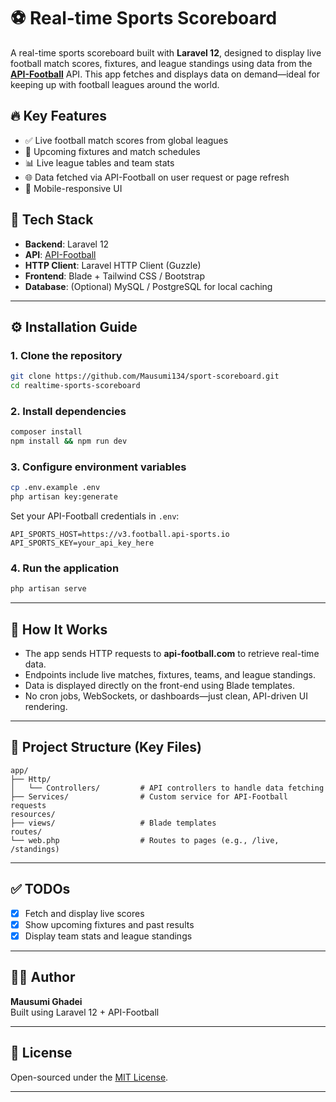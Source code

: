 # ⚽ Real-time Sports Scoreboard

A real-time sports scoreboard built with **Laravel 12**, designed to display live football match scores, fixtures, and league standings using data from the **[API-Football](https://www.api-football.com/)** API. This app fetches and displays data on demand—ideal for keeping up with football leagues around the world.

## 🔥 Key Features

- ✅ Live football match scores from global leagues
- 📅 Upcoming fixtures and match schedules
- 📊 Live league tables and team stats
- 🌐 Data fetched via API-Football on user request or page refresh
- 📱 Mobile-responsive UI

## 🧰 Tech Stack

- **Backend**: Laravel 12
- **API**: [API-Football](https://www.api-football.com/)
- **HTTP Client**: Laravel HTTP Client (Guzzle)
- **Frontend**: Blade + Tailwind CSS / Bootstrap
- **Database**: (Optional) MySQL / PostgreSQL for local caching

---

## ⚙️ Installation Guide

### 1. Clone the repository

```bash
git clone https://github.com/Mausumi134/sport-scoreboard.git
cd realtime-sports-scoreboard
```

### 2. Install dependencies

```bash
composer install
npm install && npm run dev
```

### 3. Configure environment variables

```bash
cp .env.example .env
php artisan key:generate
```

Set your API-Football credentials in `.env`:

```env
API_SPORTS_HOST=https://v3.football.api-sports.io
API_SPORTS_KEY=your_api_key_here
```

### 4. Run the application

```bash
php artisan serve
```

---

## 🧠 How It Works

- The app sends HTTP requests to **api-football.com** to retrieve real-time data.
- Endpoints include live matches, fixtures, teams, and league standings.
- Data is displayed directly on the front-end using Blade templates.
- No cron jobs, WebSockets, or dashboards—just clean, API-driven UI rendering.

---

## 📂 Project Structure (Key Files)

```
app/
├── Http/
│   └── Controllers/         # API controllers to handle data fetching
├── Services/                # Custom service for API-Football requests
resources/
├── views/                   # Blade templates
routes/
└── web.php                  # Routes to pages (e.g., /live, /standings)
```

---

## ✅ TODOs

- [x] Fetch and display live scores
- [x] Show upcoming fixtures and past results
- [x] Display team stats and league standings

---

## 🧑‍💻 Author

**Mausumi Ghadei**  
Built using Laravel 12 + API-Football

---

## 📄 License

Open-sourced under the [MIT License](LICENSE).

---

